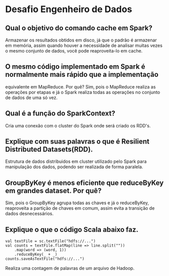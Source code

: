 <h1>Desafio Engenheiro de Dados</h1>

## Qual o objetivo do comando cache em Spark?
Armazenar os resultados obtidos em disco, já que o padrão é armazenar em memória, assim quando houver a necessidade de analisar muitas vezes o mesmo conjunto de dados, você pode reaproveita-lo em cache.

## O mesmo código implementado em Spark é normalmente mais rápido que a implementação
equivalente em MapReduce. Por quê?
Sim, pois o MapReduce realiza as operações por etapas e já o Spark realiza todas as operações no conjunto de dados de uma só vez.

## Qual é a função do SparkContext?
Cria uma conexão com o cluster do Spark onde será criado os RDD's.

## Explique com suas palavras o que é Resilient Distributed Datasets(RDD).
Estrutura de dados distribuidos em cluster utilizado pelo Spark para manipulação dos dados, podendo ser realizada de forma paralela.

## GroupByKey é menos eficiente que reduceByKey em grandes dataset. Por quê?
Sim, pois o GroupByKey agrupa todas as chaves e já o reduceByKey, reaproveita a partição de chaves em comum, assim evita a transição de dados desnecessários.

## Explique o que o código Scala abaixo faz.
	
	val textFile = sc.textFile("hdfs://...")
	val counts = textFile.flatMap(line => line.split(""))
		.map(word => (word, 1))
		.reduceByKey(_ + _)
	counts.saveAsTextFile("hdfs://...")

Realiza uma contagem de palavras de um arquivo de Hadoop.
